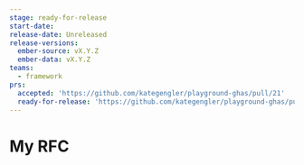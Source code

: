 ```yaml
---
stage: ready-for-release
start-date:
release-date: Unreleased
release-versions:
  ember-source: vX.Y.Z
  ember-data: vX.Y.Z
teams:
  - framework
prs:
  accepted: 'https://github.com/kategengler/playground-ghas/pull/21'
  ready-for-release: 'https://github.com/kategengler/playground-ghas/pull/23'
---
```

# My RFC
